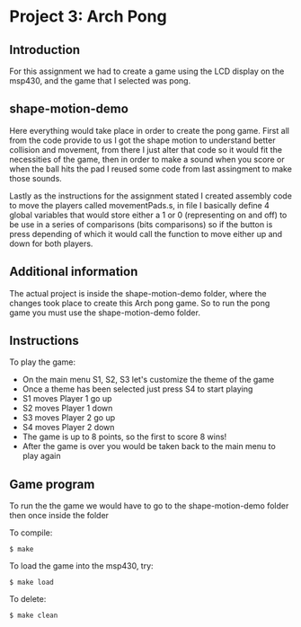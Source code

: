 # Project 3: Arch Pong
## Introduction

For this assignment we had to create a game using the LCD display on the msp430, and the game that I selected was pong. 

## shape-motion-demo
Here everything would take place in order to create the pong game. First all from the code provide to us I got the shape motion to understand better collision and movement, from there I just alter that code so it would fit the necessities of the game, then in order to make a sound when you score or when the ball hits the pad I reused some code from last assingment to make those sounds.

Lastly as the instructions for the assignment stated I created assembly code to move the players called movementPads.s, in file I basically define 4 global variables that would store either a 1 or 0 (representing on and off) to be use in a series of comparisons (bits comparisons) so if the button is press depending of which it would call the function to move either up and down for both players. 

## Additional information
The actual project is inside the shape-motion-demo folder, where the changes took place to create this Arch pong game. So to run the pong game you must use the shape-motion-demo folder.

## Instructions
To play the game:

- On the main menu S1, S2, S3 let's customize the theme of the game
- Once a theme has been selected just press S4 to start playing 
- S1 moves Player 1 go up
- S2 moves Player 1 down
- S3 moves Player 2 go up
- S4 moves Player 2 down
- The game is up to 8 points, so the first to score 8 wins!
- After the game is over you would be taken back to the main menu to play again

## Game program

To run the the game we would have to go to the shape-motion-demo folder then once inside the folder

To compile:
~~~
$ make
~~~

To load the game into the msp430, try:
~~~
$ make load
~~~

To delete:
~~~
$ make clean
~~~


